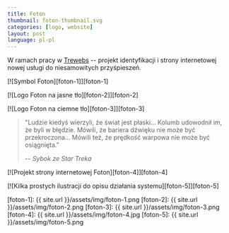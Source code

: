 ```yaml
---
title: Foton
thumbnail: foton-thumbnail.svg
categories: [logo, website]
layout: post
language: pl-pl
---
```


W ramach pracy w [Trewebs](http://trewebs.com) -- projekt identyfikacji i strony internetowej nowej usługi do niesamowitych przyśpieszeń.

[![Symbol Foton][foton-1]][foton-1]

[![Logo Foton na jasne tło][foton-2]][foton-2]

[![Logo Foton na ciemne tło][foton-3]][foton-3]

> "Ludzie kiedyś wierzyli, że świat jest płaski... Kolumb udowodnił im, że byli w błędzie. Mówili, że bariera dźwięku nie może być przekroczona... Mówili też, że prędkość warpowa nie może być osiągnięta."
>
> -- <cite>Sybok ze Star Treka</cite>

[![Projekt strony internetowej Foton][foton-4]][foton-4]

[![Kilka prostych ilustracji do opisu działania systemu][foton-5]][foton-5]

[foton-1]: {{ site.url }}/assets/img/foton-1.png
[foton-2]: {{ site.url }}/assets/img/foton-2.png
[foton-3]: {{ site.url }}/assets/img/foton-3.png
[foton-4]: {{ site.url }}/assets/img/foton-4.jpg
[foton-5]: {{ site.url }}/assets/img/foton-5.png